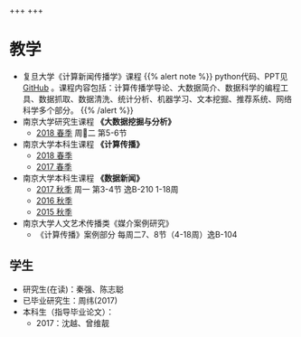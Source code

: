 +++
+++

# 教学

-  复旦大学《计算新闻传播学》课程
{{% alert note %}}
python代码、PPT见[GitHub](https://github.com/computational-class/cjc/) 。课程内容包括：计算传播学导论、大数据简介、数据科学的编程工具、数据抓取、数据清洗、统计分析、机器学习、文本挖掘、推荐系统、网络科学多个部分。
{{% /alert %}}
- 南京大学研究生课程 **《大数据挖掘与分析》**
  - [2018 春季](https://github.com/computational-class/bigdata/) 周二 第5-6节
- 南京大学本科生课程 **《计算传播》**
  - [2018 春季](https://github.com/computational-class/cc2018/)
  - [2017 春季](https://github.com/computational-class/cc2017/)
- 南京大学本科生课程 **《数据新闻》**
  - [2017 秋季](https://github.com/data-journalism/dj2017/) 周一 第3-4节 逸B-210 1-18周
  - [2016 秋季](https://github.com/data-journalism/dj2016)
  - [2015 秋季](https://github.com/data-journalism/djclass2015/)
- 南京大学人文艺术传播类《媒介案例研究》
  - 《计算传播》案例部分 每周二7、8节（4-18周）逸B-104


## 学生
- 研究生(在读)：秦强、陈志聪
- 已毕业研究生：周纬(2017)
- 本科生（指导毕业论文）：
  - 2017：沈越、曾维靓
